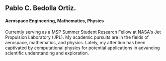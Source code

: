 ## Pablo C. Bedolla Ortiz.
#### Aerospace Engineering, Mathematics, Physics
Currently serving as a MSP Summer Student Research Fellow at NASA's Jet Propulsion Laboratory (JPL). My academic pursuits are in the fields of aerospace, mathematics, and physics. Lately, my attention has been captivated by computational physics for potential applications in advancing scientific understanding and exploration.
